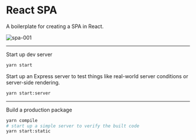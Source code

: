 # React SPA

A boilerplate for creating a SPA in React.

![spa-001](https://user-images.githubusercontent.com/344140/32146723-01c207e6-bc99-11e7-86f8-81deba441f98.gif)

---

Start up dev server

```sh
yarn start
```

Start up an Express server to test things like real-world server conditions or
server-side rendering.

```sh
yarn start:server
```

---

Build a production package

```sh
yarn compile
# start up a simple server to verify the built code
yarn start:static
```
